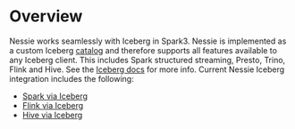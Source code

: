 # Overview

Nessie works seamlessly with Iceberg in Spark3. Nessie is implemented as a custom Iceberg
[catalog](http://iceberg.apache.org/custom-catalog/) and therefore supports all features available to any Iceberg
client. This includes Spark structured streaming, Presto, Trino, Flink and Hive. See the [Iceberg docs](https://iceberg.apache.org)
for more info. Current Nessie Iceberg integration includes 
the following:

- [Spark via Iceberg](spark.md) 
- [Flink via Iceberg](flink.md)
- [Hive via Iceberg](hive.md)
